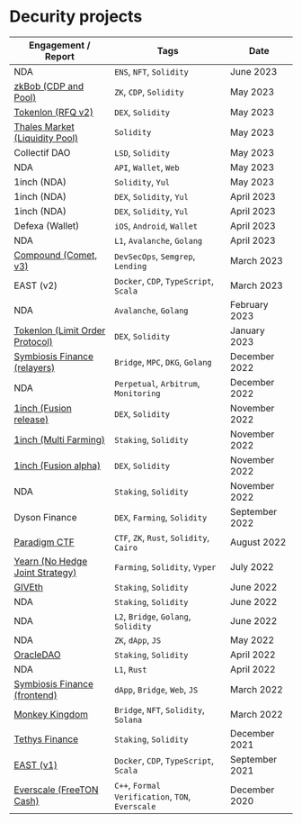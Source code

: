 # Decurity projects

| Engagement / Report                                                                                                                         | Tags                                             | Date           |
|---------------------------------------------------------------------------------------------------------------------------------------------|--------------------------------------------------|----------------|
| NDA                                                                                                                                         | `ENS`, `NFT`, `Solidity`                         | June 2023      |
| [zkBob (CDP and Pool)](https://github.com/decurity/audits/blob/master/zkBob/zkbob-contracts-cdp-audit-report-1.1.pdf)                       | `ZK`, `CDP`, `Solidity`                          | May 2023       |
| [Tokenlon (RFQ v2)](https://github.com/decurity/audits/blob/master/Tokenlon/tokenlon-rfqv2-audit-report-1.1.pdf)                            | `DEX`, `Solidity`                                | May 2023       |
| [Thales Market (Liquidity Pool)](https://github.com/decurity/audits/blob/master/tokenlon/thales-market-liquidity-pool-audit-report-1.1.pdf) | `Solidity`                                       | May 2023       |
| Collectif DAO                                                                                                                               | `LSD`, `Solidity`                                | May 2023       |
| NDA                                                                                                                                         | `API`, `Wallet`, `Web`                           | May 2023       |
| 1inch (NDA)                                                                                                                                 | `Solidity`, `Yul`                                | May 2023       |
| 1inch (NDA)                                                                                                                                 | `DEX`, `Solidity`, `Yul`                         | April 2023     |
| 1inch (NDA)                                                                                                                                 | `DEX`, `Solidity`, `Yul`                         | April 2023     |
| Defexa (Wallet)                                                                                                                             | `iOS`, `Android`, `Wallet`                       | April 2023     |
| NDA                                                                                                                                         | `L1`, `Avalanche`, `Golang`                      | April 2023     |
| [Compound (Comet, v3)](https://github.com/compound-finance/comet/pull/742)                                                                  | `DevSecOps`, `Semgrep`, `Lending`                | March 2023     |
| EAST (v2)                                                                                                                                   | `Docker`, `CDP`, `TypeScript`, `Scala`           | March 2023     |
| NDA                                                                                                                                         | `Avalanche`, `Golang`                            | February 2023  |
| [Tokenlon (Limit Order Protocol)](https://github.com/decurity/audits/blob/master/Tokenlon/tokenlon-limit-order-audit-report-1.1.pdf)        | `DEX`, `Solidity`                                | January 2023   |
| [Symbiosis Finance (relayers)](https://github.com/decurity/audits/blob/master/Symbiosis/symbiosis-finance-relayers-audit-report-1.1.pdf)    | `Bridge`, `MPC`, `DKG`, `Golang`                 | December 2022  |
| NDA                                                                                                                                         | `Perpetual`, `Arbitrum`, `Monitoring`            | December 2022  |
| [1inch (Fusion release)](https://github.com/decurity/audits/blob/master/1inch/1inch-fusion-mode-audit-report-2.1.pdf)                       | `DEX`, `Solidity`                                | November 2022  |
| [1inch (Multi Farming)](https://github.com/decurity/audits/blob/master/1inch/1inch-farming-audit-report-1.0.pdf)                            | `Staking`, `Solidity`                            | November 2022  |
| [1inch (Fusion alpha)](https://github.com/decurity/audits/blob/master/1inch/1inch-fusion-mode-audit-report-1.1.pdf)                         | `DEX`, `Solidity`                                | November 2022  |
| NDA                                                                                                                                         | `Staking`, `Solidity`                            | November 2022  |
| Dyson Finance                                                                                                                               | `DEX`, `Farming`, `Solidity`                     | September 2022 |
| [Paradigm CTF](https://blog.decurity.io/stealing-gas-tokens-from-the-gsn-enabled-multisig-a15ddd313aa)                                      | `CTF`, `ZK`, `Rust`, `Solidity`, `Cairo`         | August 2022    |
| [Yearn (No Hedge Joint Strategy)](https://github.com/decurity/audits/blob/master/Yearn/yearn-univ3stablesjoint-audit-report-1.0.pdf)        | `Farming`, `Solidity`, `Vyper`                   | July 2022      |
| [GIVEth](https://blog.decurity.io/all-your-staking-rewards-are-belong-to-us-f53d5bd60989)                                                   | `Staking`, `Solidity`                            | June 2022      |
| NDA                                                                                                                                         | `Staking`, `Solidity`                            | June 2022      |
| NDA                                                                                                                                         | `L2`, `Bridge`, `Golang`, `Solidity`             | June 2022      |
| NDA                                                                                                                                         | `ZK`, `dApp`, `JS`                               | May 2022       |
| [OracleDAO](https://github.com/decurity/audits/blob/master/OracleDAO/oracle-dao-security-audit-report-1.0.pdf)                              | `Staking`, `Solidity`                            | April 2022     |
| NDA                                                                                                                                         | `L1`, `Rust`                                     | April 2022     |
| [Symbiosis Finance (frontend)](https://github.com/decurity/audits/blob/master/Symbiosis/symbiosis-finance-frontend-audit-report-1.1.pdf)    | `dApp`, `Bridge`, `Web`, `JS`                    | March 2022     |
| [Monkey Kingdom](https://github.com/decurity/audits/blob/master/MonkeyKingdom/monkeykingdom-security-audit-report-1.0.pdf)                  | `Bridge`, `NFT`, `Solidity`, `Solana`            | March 2022     |
| [Tethys Finance](https://github.com/decurity/audits/blob/master/TethysFinance/tethys-finance-security-audit-report-1.0.pdf)                 | `Staking`, `Solidity`                            | December 2021  |
| [EAST (v1)](https://github.com/decurity/audits/blob/master/EastFinance/east-finance-audit-report-1.0.pdf)                                   | `Docker`, `CDP`, `TypeScript`, `Scala`           | September 2021 |
| [Everscale (FreeTON Cash)](https://github.com/decurity/audits/blob/master/TON/ton-verification-report-1.1.pdf)                              | `C++`, `Formal Verification`, `TON`, `Everscale` | December 2020  |